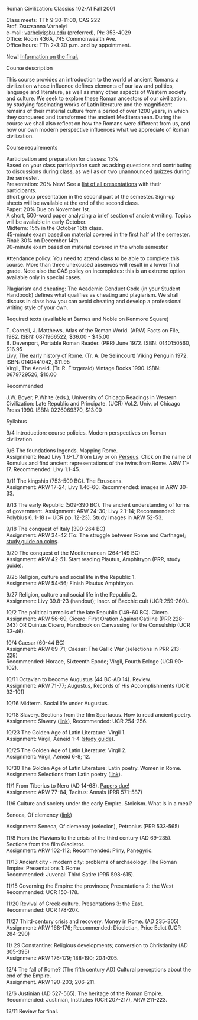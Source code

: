 Roman Civilization: Classics 102-A1 Fall 2001

  
Class meets: TTh 9:30-11:00, CAS 222  
Prof. Zsuzsanna Varhelyi  
e-mail: [varhelyi@bu.edu](mailto:varhelyi@bu.edu) (preferred), Ph: 353-4029  
Office: Room 436A, 745 Commonwealth Ave.  
Office hours: TTh 2-3:30 p.m. and by appointment.

New! [Information on the final.](RCiv/final.htm)

Course description

  
This course provides an introduction to the world of ancient Romans: a
civilization whose influence defines elements of our law and politics,
language and literature, as well as many other aspects of Western society and
culture. We seek to explore these Roman ancestors of our civilization, by
studying fascinating works of Latin literature and the magnificent remains of
their material culture from a period of over 1200 years, in which they
conquered and transformed the ancient Mediterranean. During the course we
shall also reflect on how the Romans were different from us, and how our own
modern perspective influences what we appreciate of Roman civilization.

Course requirements

Participation and preparation for classes: 15%  
Based on your class participation such as asking questions and contributing to
discussions during class, as well as on two unannounced quizzes during the
semester.  
Presentation: 20% New! See a [list of all
presentations](RCiv/Presentations.htm) with their participants.  
Short group presentation in the second part of the semester. Sign-up sheets
will be available at the end of the second class.  
Paper: 20% Due on November 1st.  
A short, 500-word paper analyzing a brief section of ancient writing. Topics
will be available in early October.  
Midterm: 15% in the October 16th class.  
45-minute exam based on material covered in the first half of the semester.  
Final: 30% on December 14th.  
90-minute exam based on material covered in the whole semester.

Attendance policy: You need to attend class to be able to complete this
course. More than three unexcused absences will result in a lower final grade.
Note also the CAS policy on incompletes: this is an extreme option available
only in special cases.

Plagiarism and cheating: The Academic Conduct Code (in your Student Handbook)
defines what qualifies as cheating and plagiarism. We shall discuss in class
how you can avoid cheating and develop a professional writing style of your
own.

Required texts (available at Barnes and Noble on Kenmore Square)

T. Cornell, J. Matthews, Atlas of the Roman World. (ARW) Facts on File, 1982.
ISBN: 0871966522, $36.00 - $45.00  
B. Davenport, Portable Roman Reader. (PRR) June 1972. ISBN: 0140150560, $16.95  
Livy, The early history of Rome. (Tr. A. De Selincourt) Viking Penguin 1972.
ISBN: 0140441042, $11.95  
Virgil, The Aeneid. (Tr. R. Fitzgerald) Vintage Books 1990. ISBN: 0679729526,
$10.00

Recommended

J.W. Boyer, P.White (eds.), University of Chicago Readings in Western
Civilization: Late Republic and Principate. (UCR) Vol.2. Univ. of Chicago
Press 1990. ISBN: 0226069370, $13.00

  
Syllabus

9/4 Introduction: course policies. Modern perspectives on Roman civilization.  
  
9/6 The foundations legends. Mapping Rome.  
Assignment: Read Livy 1.6-1.7 from Livy or on
[Perseus](http://www.perseus.tufts.edu/cgi-bin/ptext?lookup=Liv.%2B1.6). Click
on the name of Romulus and find ancient representations of the twins from
Rome. ARW 11-17. Recommended: Livy 1.1-45.

9/11 The kingship (753-509 BC). The Etruscans.  
Assignment: ARW 17-24; Livy 1.46-60. Recommended: images in ARW 30-33.

9/13 The early Republic (509-390 BC). The ancient understanding of forms of
government. Assignment: ARW 24-30; Livy 2.1-14; Recommended: Polybius 6. 1-18
(= UCR pp. 12-23). Study images in ARW 52-53.

9/18 The conquest of Italy (390-264 BC)  
Assignment: ARW 34-42 (To: The struggle between Rome and Carthage); [study
guide on coins](http://people.bu.edu/varhelyi/RCiv/coins1.htm).

9/20 The conquest of the Mediterranean (264-149 BC)  
Assignment: ARW 42-51. Start reading Plautus, Amphitryon (PRR, study guide).

9/25 Religion, culture and social life in the Republic 1.  
Assignment: ARW 54-56; Finish Plautus Amphitryon.

9/27 Religion, culture and social life in the Republic 2.  
Assignment: Livy 39.8-23 (handout); Inscr. of Bacchic cult (UCR 259-260).

10/2 The political turmoils of the late Republic (149-60 BC). Cicero.  
Assignment: ARW 56-69, Cicero: First Oration Against Catiline (PRR 228-243) OR
Quintus Cicero, Handbook on Canvassing for the Consulship (UCR 33-46).

10/4 Caesar (60-44 BC)  
Assignment: ARW 69-71; Caesar: The Gallic War (selections in PRR 213-228)  
Recommended: Horace, Sixteenth Epode; Virgil, Fourth Ecloge (UCR 90-102).

10/11 Octavian to become Augustus (44 BC-AD 14). Review.  
Assignment: ARW 71-77; Augustus, Records of His Accomplishments (UCR 93-101)

10/16 Midterm. Social life under Augustus.

10/18 Slavery. Sections from the film Spartacus. How to read ancient poetry.  
Assignment: Slavery ([link](RCiv/slavery.htm)), Recommended: UCR 254-256.

10/23 The Golden Age of Latin Literature: Virgil 1.  
Assignment: Virgil, Aeneid 1-4 ([study guide](RCiv/Aeneid.htm)).

10/25 The Golden Age of Latin Literature: Virgil 2.  
Assignment: Virgil, Aeneid 6-8; 12.

10/30 The Golden Age of Latin Literature: Latin poetry. Women in Rome.  
Assignment: Selections from Latin poetry ([link](RCiv/Read10_30.htm)).

11/1 From Tiberius to Nero (AD 14-68). [Papers due!](RCiv/paper.htm)  
Assignment: ARW 77-84, Tacitus: Annals (PRR 571-587)

11/6 Culture and society under the early Empire. Stoicism. What is in a meal?  

Seneca, Of clemency ([link](RCiv/read11_6.htm))

Assignment: Seneca, Of clemency (selecion), Petronius (PRR 533-565)

11/8 From the Flavians to the crisis of the third century (AD 69-235).
Sections from the film Gladiator.  
Assignment: ARW 102-112; Recommended: Pliny, Panegyric.

11/13 Ancient city \- modern city: problems of archaeology. The Roman Empire:
Presentations 1: Rome  
Recommended: Juvenal: Third Satire (PRR 598-615).

11/15 Governing the Empire: the provinces; Presentations 2: the West  
Recommended: UCR 150-178.

11/20 Revival of Greek culture. Presentations 3: the East.  
Recommended: UCR 178-207.

11/27 Third-century crisis and recovery. Money in Rome. (AD 235-305)  
Assignment: ARW 168-176; Recommended: Diocletian, Price Edict (UCR 284-290)

11/ 29 Constantine: Religious developments; conversion to Christianity (AD
305-395)  
Assignment: ARW 176-179; 188-190; 204-205.

12/4 The fall of Rome? (The fifth century AD) Cultural perceptions about the
end of the Empire.  
Assignment. ARW 190-203; 206-211.

12/6 Justinian (AD 527-565). The heritage of the Roman Empire.  
Recommended: Justinian, Institutes (UCR 207-217), ARW 211-223.

12/11 Review for final.

  

  

